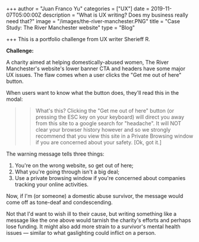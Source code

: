 +++
author = "Juan Franco Yu"
categories = ["UX"]
date = 2019-11-07T05:00:00Z
description = "What is UX writing? Does my business really need that?"
image = "/images/the-river-manchester.PNG"
title = "Case Study: The River Manchester website"
type = "Blog"

+++
This is a portfolio challenge from UX writer Sherieff R.

**Challenge:**

A charity aimed at helping domestically-abused women, The River Manchester's website's lower banner CTA and headers have some major UX issues. The flaw comes when a user clicks the "Get me out of here" button.

When users want to know what the button does, they'll read this in the modal:

> > What's this? Clicking the "Get me out of here" button (or pressing the ESC key on your keyboard) will direct you away from this site to a google search for "headache". It will NOT clear your browser history however and so we strongly recommend that you view this site in a Private Browsing window if you are concerned about your safety. \[Ok, got it.\]

The warning message tells three things:

1. You're on the wrong website, so get out of here;
2. What you're going through isn't a big deal;
3. Use a private browsing window if you're concerned about companies tracking your online activities.

Now, if I'm (or someone) a domestic abuse survivor, the message would come off as tone-deaf and condescending.

Not that I'd want to wish ill to their cause, but writing something like a message like the one above would tarnish the charity's efforts and perhaps lose funding. It might also add more strain to a survivor's mental health issues — similar to what gaslighting could inflict on a person.
